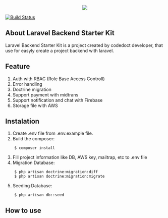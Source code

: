 <p align="center"><img src="https://laravel.com/assets/img/components/logo-laravel.svg"></p>

<a href="https://travis-ci.org/laravel/framework"><img src="https://travis-ci.org/laravel/framework.svg" alt="Build Status"></a>

## About Laravel Backend Starter Kit

Laravel Backend Starter Kit is a project created by codedoct developer, that use for easyly create a project backend with laravel.

## Feature
1. Auth with RBAC (Role Base Access Controll)
2. Error handling
3. Doctrine migration
4. Support payment with midtrans
5. Support notification and chat with Firebase
6. Storage file with AWS

## Instalation
1. Create .env file from .env.example file.
2. Build the composer:
```
	$ composer install
```
3. Fill project information like DB, AWS key, mailtrap, etc to .env file
4. Migration Database:
```
	$ php artisan doctrine:migration:diff
	$ php artisan doctrine:migration:migrate
```
5. Seeding Database:
```
	$ php artisan db::seed
```

## How to use


